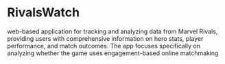# RivalsWatch
web-based application for tracking and analyzing data from Marvel Rivals, providing users with comprehensive information on hero stats, player performance, and match outcomes. The app focuses specifically on analyzing whether the game uses engagement-based online matchmaking
